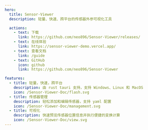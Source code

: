 ```yaml
---
hero:
  title: Sensor-Viewer
  description: 轻量、快速、跨平台的传感器外参可视化工具

  actions:
    - text: 下载
      link: https://github.com/neo896/Sensor-Viewer/releases/
    - text: 在线体验
      link: https://sensor-viewer-demo.vercel.app/
    - text: 查看文档
      link: /guide
    - text: GitHub
      icon: github
      link: https://github.com/neo896/Sensor-Viewer

features:
  - title: 轻量，快速，跨平台
    description: 由 rust tauri 支持，支持 Windows、Linux 和 MacOS
    icon: /Sensor-Viewer-Doc/flash.svg
  - title: 传感器管理
    description: 轻松添加和编辑传感器，支持 yaml 配置
    icon: /Sensor-Viewer-Doc/management.svg
  - title: 可视化
    description: 快速预览传感器位置信息并执行便捷的变换计算
    icon: /Sensor-Viewer-Doc/view.svg
---
```

